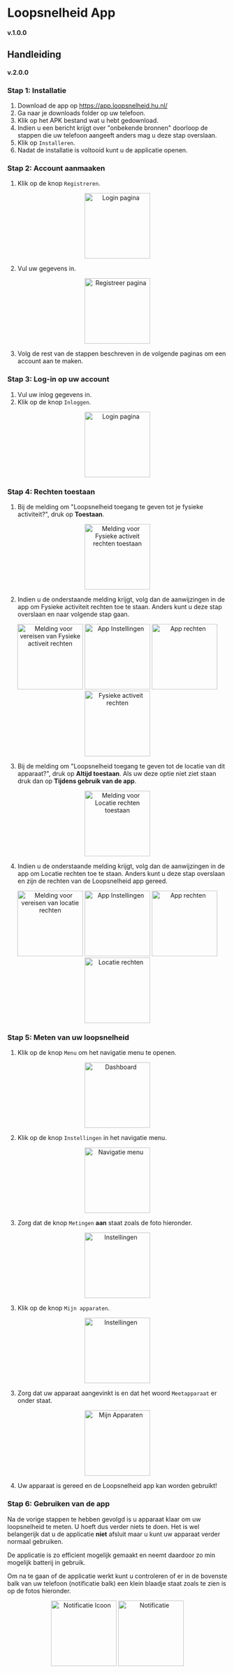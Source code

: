 # Loopsnelheid App

#### v.1.0.0

## Handleiding

#### v.2.0.0

### Stap 1: Installatie

1. Download de app op https://app.loopsnelheid.hu.nl/
2. Ga naar je downloads folder op uw telefoon.
3. Klik op het APK bestand wat u hebt gedownload.
4. Indien u een bericht krijgt over "onbekende bronnen" doorloop de stappen die uw telefoon aangeeft anders mag u deze stap overslaan.
5. Klik op `Installeren`.
6. Nadat de installatie is voltooid kunt u de applicatie openen.


### Stap 2: Account aanmaaken

1. Klik op de knop `Registreren`.

<p align="center">
    <img src="assets/documentation/login/login_page_register.png" width="150" alt="Login pagina">
</p>

2. Vul uw gegevens in. 

<p align="center">
    <img src="assets/documentation/login/register_page.png" width="150" alt="Registreer pagina">
</p>

3. Volg de rest van de stappen beschreven in de volgende paginas om een account aan te maken.


### Stap 3: Log-in op uw account

1. Vul uw inlog gegevens in.
2. Klik op de knop `Inloggen`.

<p align="center">
    <img src="assets/documentation/login/login_page_login.png" width="150" alt="Login pagina">
</p>

<div style="page-break-after: always;"></div>

### Stap 4: Rechten toestaan

1. Bij de melding om "Loopsnelheid toegang te geven tot je fysieke activiteit?", druk op **Toestaan**.

<p align="center">
    <img src="assets/documentation/permissions/activity_permission.png" width="150" alt="Melding voor Fysieke activeit rechten toestaan">
</p>

2. Indien u de onderstaande melding krijgt, volg dan de aanwijzingen in de app om Fysieke activiteit rechten toe te staan. Anders kunt u deze stap overslaan en naar volgende stap gaan.

<p align="center">
    <img src="assets/documentation/permissions/activity_permission_required.png" width="150" alt="Melding voor vereisen van Fysieke activeit rechten">
    <img src="assets/documentation/permissions/app_settings.png" width="150" alt="App Instellingen">
    <img src="assets/documentation/permissions/app_permissions_activity_step1.png" width="150" alt="App rechten">
    <img src="assets/documentation/permissions/app_permissions_activity_step2.png" width="150" alt="Fysieke activeit rechten">
</p>

3. Bij de melding om "Loopsnelheid toegang te geven tot de locatie van dit apparaat?", druk op **Altijd toestaan**. Als uw deze optie niet ziet staan druk dan op **Tijdens gebruik van de app**. 

<p align="center">
    <img src="assets/documentation/permissions/location_permission.png" width="150" alt="Melding voor Locatie rechten toestaan">
</p>

4. Indien u de onderstaande melding krijgt, volg dan de aanwijzingen in de app om Locatie rechten toe te staan. Anders kunt u deze stap overslaan en zijn de rechten van de Loopsnelheid app gereed.

<p align="center">
    <img src="assets/documentation/permissions/location_permission_required.png" width="150" alt="Melding voor vereisen van locatie rechten">
    <img src="assets/documentation/permissions/app_settings.png" width="150" alt="App Instellingen">
    <img src="assets/documentation/permissions/app_permissions_location-step1.png" width="150" alt="App rechten">
    <img src="assets/documentation/permissions/app_permissions_location_step2.png" width="150" alt="Locatie rechten">
</p>

<div style="page-break-after: always;"></div>

### Stap 5: Meten van uw loopsnelheid

1. Klik op de knop `Menu` om het navigatie menu te openen.

<p align="center">
    <img src="assets/documentation/dashboard_page.png" width="150" alt="Dashboard">
</p>

2. Klik op de knop `Instellingen` in het navigatie menu.

<p align="center">
    <img src="assets/documentation/sidebar_settings.png" width="150" alt="Navigatie menu">
</p>

3. Zorg dat de knop `Metingen` **aan** staat zoals de foto hieronder.

<p align="center">
    <img src="assets/documentation/settings_page_toggles.png" width="150" alt="Instellingen">
</p>

3. Klik op de knop `Mijn apparaten`.

<p align="center">
    <img src="assets/documentation/settings_page_devices.png" width="150" alt="Instellingen">
</p>

3. Zorg dat uw apparaat aangevinkt is en dat het woord `Meetapparaat` er onder staat.

<p align="center">
    <img src="assets/documentation/devices_page_device.png" width="150" alt="Mijn Apparaten">
</p>

4. Uw apparaat is gereed en de Loopsnelheid app kan worden gebruikt!

<div style="page-break-after: always;"></div>

### Stap 6: Gebruiken van de app

Na de vorige stappen te hebben gevolgd is u apparaat klaar om uw loopsnelheid te meten. U hoeft dus verder niets te doen. Het is wel belangerijk dat u de applicatie **niet** afsluit maar u kunt uw apparaat verder normaal gebruiken.

De applicatie is zo efficient mogelijk gemaakt en neemt daardoor zo min mogelijk batterij in gebruik.

Om na te gaan of de applicatie werkt kunt u controleren of er in de bovenste balk van uw telefoon (notificatie balk) een klein blaadje staat zoals te zien is op de fotos hieronder.
<p align="center">
    <img src="assets/documentation/notification_icon.png" width="150" alt="Notificatie Icoon">
<img src="assets/documentation/notification.png" width="150" alt="Notificatie">
</p>

